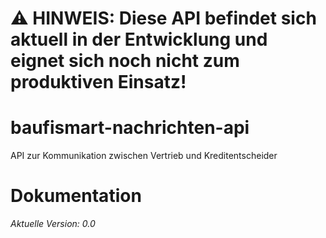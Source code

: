 # ⚠ HINWEIS: Diese API befindet sich aktuell in der Entwicklung und eignet sich noch nicht zum produktiven Einsatz!

# baufismart-nachrichten-api
API zur Kommunikation zwischen Vertrieb und Kreditentscheider

# Dokumentation
*Aktuelle Version: 0.0*


